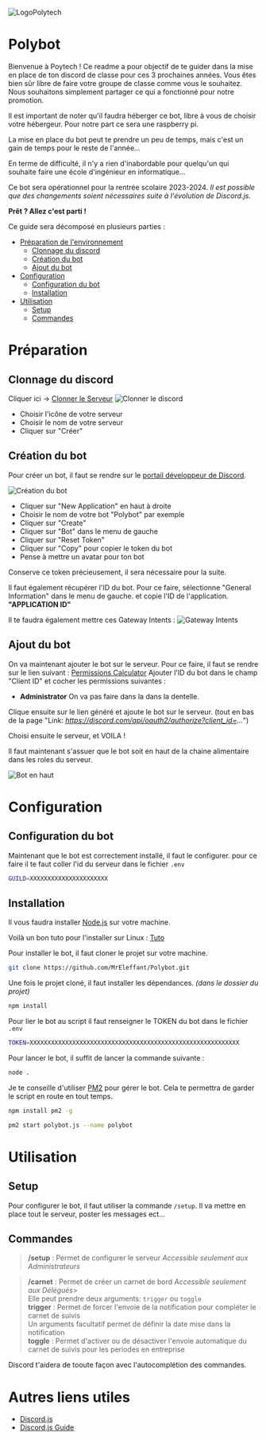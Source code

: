 ![LogoPolytech](https://www.polytech-reseau.org/wp-content/uploads/2021/03/cropped-logo_reseau_Polytech.png)

# Polybot
 
Bienvenue à Poytech !
Ce readme a pour objectif de te guider dans la mise en place de ton discord de classe pour ces 3 prochaines années.
Vous êtes bien sûr libre de faire votre groupe de classe comme vous le souhaitez. Nous souhaitons simplement partager ce qui a fonctionné pour notre promotion.

Il est important de noter qu'il faudra héberger ce bot, libre à vous de choisir votre hébergeur.
Pour notre part ce sera une raspberry pi.

La mise en place du bot peut te prendre un peu de temps, mais c'est un gain de temps pour le reste de l'année...

En terme de difficulté, il n'y a rien d'inabordable pour quelqu'un qui souhaite faire une école d'ingénieur en informatique...

Ce bot sera opérationnel pour la rentrée scolaire 2023-2024.
*Il est possible que des changements soient nécessaires suite à l'évolution de Discord.js.*

**Prêt ? Allez c'est parti !**

Ce guide sera décomposé en plusieurs parties :
- [Préparation de l'environnement](#Préparation)
    - [Clonnage du discord](#Clonnage-du-discord)
    - [Création du bot](#Création-du-bot)
    - [Ajout du bot](#Ajout-du-bot)
- [Configuration](#Configuration)
    - [Configuration du bot](#Configuration-du-bot)
    - [Installation](#Installation)
- [Utilisation](#Utilisation)
    - [Setup](#Setup)
    - [Commandes](#Commandes)


# Préparation
## Clonnage du discord
Cliquer ici -> [Clonner le Serveur](https://discord.new/VSjFR3PcZSHZ)
![Clonner le discord](https://media.discordapp.net/attachments/1092833982212751450/1109225226153242746/image.png)
- Choisir l'icône de votre serveur
- Choisir le nom de votre serveur
- Cliquer sur "Créer"

## Création du bot
Pour créer un bot, il faut se rendre sur le [portail développeur de Discord](https://discord.com/developers/applications).

![Création du bot](https://cdn.discordapp.com/attachments/1092833982212751450/1109227302820253857/image.png)
- Cliquer sur "New Application" en haut à droite
- Choisir le nom de votre bot "Polybot" par exemple
- Cliquer sur "Create"
- Cliquer sur "Bot" dans le menu de gauche
- Cliquer sur "Reset Token"
- Cliquer sur "Copy" pour copier le token du bot
- Pense à mettre un avatar pour ton bot

Conserve ce token précieusement, il sera nécessaire pour la suite.

Il faut également récupérer l'ID du bot.
Pour ce faire, sélectionne "General Information" dans le menu de gauche.
et copie l'ID de l'application. **"APPLICATION ID"**

Il te faudra également mettre ces Gateway Intents :
![Gateway Intents](https://media.discordapp.net/attachments/1092833982212751450/1109242883640402061/image.png)

## Ajout du bot
On va maintenant ajouter le bot sur le serveur.
Pour ce faire, il faut se rendre sur le lien suivant : [Permissions Calculator](https://discordapi.com/permissions.html)
Ajouter l'ID du bot dans le champ "Client ID" et cocher les permissions suivantes :
- **Administrator** On va pas faire dans la dans la dentelle.

Clique ensuite sur le lien généré et ajoute le bot sur le serveur. (tout en bas de la page "Link: *https://discord.com/api/oauth2/authorize?client_id=...*")

Choisi ensuite le serveur, et VOILA !

Il faut maintenant s'assuer que le bot soit en haut de la chaine alimentaire dans les roles du serveur.

![Bot en haut](https://cdn.discordapp.com/attachments/1092833982212751450/1109265601983168542/image.png)


# Configuration
## Configuration du bot
Maintenant que le bot est correctement installé, il faut le configurer.
pour ce faire il te faut coller l'id du serveur dans le fichier `.env`
```bash	
GUILD=XXXXXXXXXXXXXXXXXXXXXX
```
## Installation
Il vous faudra installer [Node.js](https://nodejs.org/en/) sur votre machine.

Voilà un bon tuto pour l'installer sur Linux : [Tuto](https://linuxize.com/post/how-to-install-node-js-on-ubuntu-18.04/)

Pour installer le bot, il faut cloner le projet sur votre machine.
```bash
git clone https://github.com/MrEleffant/Polybot.git
```
Une fois le projet cloné, il faut installer les dépendances. *(dans le dossier du projet)*
```bash
npm install
```
Pour lier le bot au script il faut renseigner le TOKEN du bot dans le fichier `.env`
```bash
TOKEN=XXXXXXXXXXXXXXXXXXXXXXXXXXXXXXXXXXXXXXXXXXXXXXXXXXXXXXXXXXX
```

Pour lancer le bot, il suffit de lancer la commande suivante :
```bash
node .
```
Je te conseille d'utiliser [PM2](https://pm2.keymetrics.io/) pour gérer le bot.
Cela te permettra de garder le script en route en tout temps.
```bash	
npm install pm2 -g
```

```bash
pm2 start polybot.js --name polybot
```
# Utilisation
## Setup
Pour configurer le bot, il faut utiliser la commande `/setup`.
Il va mettre en place tout le serveur, poster les messages ect...
## Commandes
> **/setup** : Permet de configurer le serveur *Accessible seulement aux Administrateurs*

> **/carnet** : Permet de créer un carnet de bord *Accessible seulement aux Délégués*><br>Elle peut prendre deux arguments: `trigger` ou `toggle`<br>
> **trigger** : Permet de forcer l'envoie de la notification pour compléter le carnet de suivis<br>Un arguments facultatif permet de définir la date mise dans la notification<br>
> **toggle** : Permet d'activer ou de désactiver l'envoie automatique du carnet de suivis  pour les periodes en entreprise

Discord t'aidera de tooute façon avec l'autocomplétion des commandes.

# Autres liens utiles
- [Discord.js](https://discord.js.org/#/)
- [Discord.js Guide](https://discordjs.guide/)